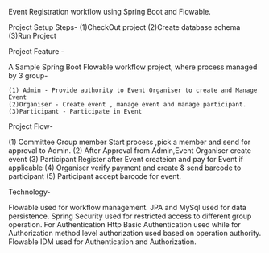 Event Registration workflow using Spring Boot and Flowable.

Project Setup Steps-
  (1)CheckOut project
  (2)Create database schema
  (3)Run Project
  
  
Project Feature -

  A Sample Spring Boot Flowable workflow project, where process managed by 3 group-
  
    (1) Admin - Provide authority to Event Organiser to create and Manage Event
    (2)Organiser - Create event , manage event and manage participant.
    (3)Participant - Participate in Event
    
   Project Flow-
   
   (1) Committee Group member Start process ,pick a member and send for approval to Admin.
   (2) After Approval from Admin,Event Organiser create event 
   (3) Participant Register after Event createion and pay for Event if applicable
   (4) Organiser verify payment and create & send barcode to participant 
   (5) Participant accept barcode for event.
   
   Technology-
   
   Flowable used for workflow management.
   JPA and MySql used for data persistence.
   Spring Security used for restricted access to different group operation. For Authentication Http Basic Authentication used while for 
   Authorization method level  authorization used based on operation authority. Flowable IDM used for Authentication and Authorization.
   
   
   
    
